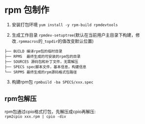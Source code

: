# rpm 包制作

1. 安装打包环境
`yum install -y rpm-build rpmdevtools`

2. 生成工作目录
`rpmdev-setuptree`(默认在当前用户主目录下构建，修改`.rpmmacros`的`_topdir`的值改变默认位置)<br>
```
├── BUILD 编译rpm包的临时目录
├── RPMS  最终生成的可安装的rpm包的目录
├── SOURCES 源码包和补丁文件，无需解压
├── SPECS spec脚本文件，基本信息，构建信息
└── SRPMS 最终生成的rpm源码格式包路径
```
3. 构建rpm包
`rpmbuild -ba SPECS/xxx.spec`

rpm包解压
--------------
rpm包通过cpio格式打包，先解压成cpio再解压:<br>
`rpm2cpio xxx.rpm | cpio -div`
